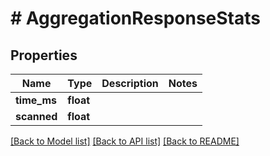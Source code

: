 # # AggregationResponseStats

## Properties

Name | Type | Description | Notes
------------ | ------------- | ------------- | -------------
**time_ms** | **float** |  |
**scanned** | **float** |  |

[[Back to Model list]](../../README.md#models) [[Back to API list]](../../README.md#endpoints) [[Back to README]](../../README.md)
